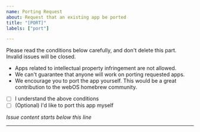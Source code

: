 ```yaml
---
name: Porting Request
about: Request that an existing app be ported
title: "[PORT]"
labels: ["port"]

---
```


Please read the conditions below carefully, and don't delete this part. Invalid issues will be closed.

* Apps related to intellectual property infringement are not allowed.
* We can't guarantee that anyone will work on porting requested apps.
* We encourage you to port the app yourself. This would be a great contribution to the webOS homebrew community.

- [ ] I understand the above conditions
- [ ] (Optional) I'd like to port this app myself

*Issue content starts below this line*

---

